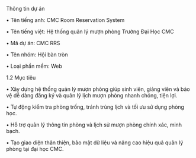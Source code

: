 Thông tin dự án

• Tên tiếng anh: CMC Room Reservation System

• Tên tiếng việt: Hệ thống quản lý mượn phòng Trường Đại Học CMC

• Mã dự án: CMC RRS

• Tên nhóm: Hội bàn tròn

• Loại phần mềm: Web


1.2 Mục tiêu

• Xây dựng hệ thống quản lý mượn phòng giúp sinh viên, giảng viên và
bảo vệ dễ dàng đăng ký và quản lý lịch mượn phòng nhanh chóng, tiện
lợi.

• Tự động kiểm tra phòng trống, tránh trùng lịch và tối ưu sử dụng phòng
học.

• Hỗ trợ quản lý thông tin phòng và lịch sử mượn phòng chính xác, minh
bạch.

• Tạo giao diện thân thiện, bảo mật dữ liệu và nâng cao hiệu quả quản
lý phòng tại đại học CMC.
